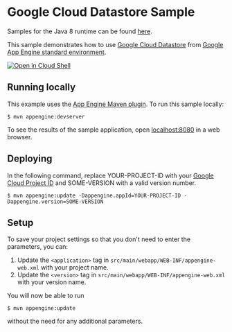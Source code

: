 # Google Cloud Datastore Sample

Samples for the Java 8 runtime can be found [here](/appengine-java8).

This sample demonstrates how to use [Google Cloud Datastore][java-datastore]
from [Google App Engine standard environment][ae-docs].

<a href="https://console.cloud.google.com/cloudshell/open?git_repo=https://github.com/GoogleCloudPlatform/java-docs-samples&page=editor&open_in_editor=appengine/datastore/README.md">
<img alt="Open in Cloud Shell" src ="http://gstatic.com/cloudssh/images/open-btn.png"></a>


[java-datastore]: https://cloud.google.com/appengine/docs/java/datastore/
[ae-docs]: https://cloud.google.com/appengine/docs/java/


## Running locally

This example uses the
[App Engine Maven plugin](https://cloud.google.com/appengine/docs/java/tools/maven).
To run this sample locally:

    $ mvn appengine:devserver

To see the results of the sample application, open
[localhost:8080](http://localhost:8080) in a web browser.


## Deploying

In the following command, replace YOUR-PROJECT-ID with your
[Google Cloud Project ID](https://developers.google.com/console/help/new/#projectnumber)
and SOME-VERSION with a valid version number.

    $ mvn appengine:update -Dappengine.appId=YOUR-PROJECT-ID -Dappengine.version=SOME-VERSION


## Setup

To save your project settings so that you don't need to enter the
 parameters, you can:

1. Update the `<application>` tag in `src/main/webapp/WEB-INF/appengine-web.xml`
   with your project name.
1. Update the `<version>` tag in `src/main/webapp/WEB-INF/appengine-web.xml`
   with your version name.

You will now be able to run

    $ mvn appengine:update

without the need for any additional parameters.

